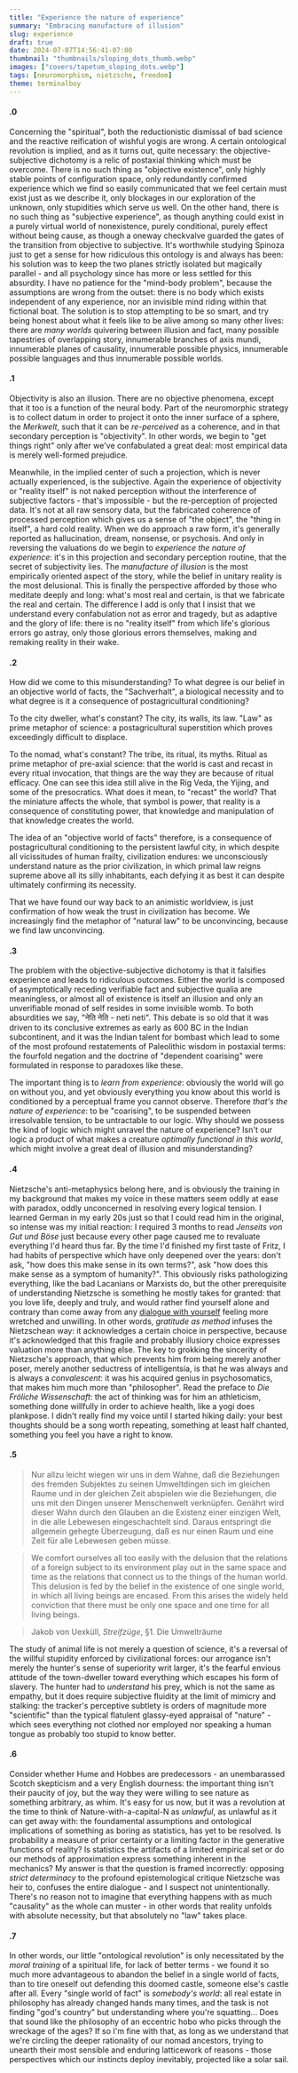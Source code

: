 ```yaml
---
title: "Experience the nature of experience"
summary: "Embracing manufacture of illusion"
slug: experience
draft: true
date: 2024-07-07T14:56:41-07:00
thumbnail: "thumbnails/sloping_dots_thumb.webp"
images: ["covers/tapetum_sloping_dots.webp"]
tags: [neuromorphism, nietzsche, freedom]
theme: terminalboy
---
```


#### .0

Concerning the "spiritual", both the reductionistic dismissal of bad science and the reactive reification of wishful yogis are wrong. A certain ontological revolution is implied, and as it turns out, quite necessary: the objective-subjective dichotomy is a relic of postaxial thinking which must be overcome. There is no such thing as "objective existence", only highly stable points of configuration space, only redundantly confirmed experience which we find so easily communicated that we feel certain must exist just as we describe it, only blockages in our exploration of the unknown, only stupidities which serve us well. On the other hand, there is no such thing as "subjective experience", as though anything could exist in a purely virtual world of nonexistence, purely conditional, purely effect without being cause, as though a oneway checkvalve guarded the gates of the transition from objective to subjective. It's worthwhile studying Spinoza just to get a sense for how ridiculous this ontology is and always has been: his solution was to keep the two planes strictly isolated but magically parallel - and all psychology since has more or less settled for this absurdity. I have no patience for the "mind-body problem", because the assumptions are wrong from the outset: there is no body which exists independent of any experience, nor an invisible mind riding within that fictional boat. The solution is to stop attempting to be so smart, and try being honest about what it feels like to be alive among so many other lives: there are *many worlds* quivering between illusion and fact, many possible tapestries of overlapping story, innumerable branches of axis mundi, innumerable planes of causality, innumerable possible physics, innumerable possible languages and thus innumerable possible worlds.

#### .1

Objectivity is also an illusion. There are no objective phenomena, except that it too is a function of the neural body. Part of the neuromorphic strategy is to collect datum in order to project it onto the inner surface of a sphere, the *Merkwelt*, such that it can be *re-perceived* as a coherence, and in that secondary perception is "objectivity". In other words, we begin to "get things right" only after we've confabulated a great deal: most empirical data is merely well-formed prejudice.

Meanwhile, in the implied center of such a projection, which is never actually experienced, is the subjective. Again the experience of objectivity or "reality itself" is not naked perception without the interference of subjective factors - that's impossible - but the re-perception of projected data. It's not at all raw sensory data, but the fabricated coherence of processed perception which gives us a sense of "the object", the "thing in itself", a hard cold reality. When we do approach a raw form, it's generally reported as hallucination, dream, nonsense, or psychosis. And only in reversing the valuations do we begin to *experience the nature of experience*: it's in this projection and secondary perception routine, that the secret of subjectivity lies. The *manufacture of illusion* is the most empirically oriented aspect of the story, while the belief in unitary reality is the most delusional. This is finally the perspective afforded by those who meditate deeply and long: what's most real and certain, is that we fabricate the real and certain. The difference I add is only that I insist that we understand every confabulation not as error and tragedy, but as adaptive and the glory of life: there is no "reality itself" from which life's glorious errors go astray, only those glorious errors themselves, making and remaking reality in their wake.

#### .2

How did we come to this misunderstanding? To what degree is our belief in an objective world of facts, the "Sachverhalt", a biological necessity and to what degree is it a consequence of postagricultural conditioning?

To the city dweller, what's constant? The city, its walls, its law. "Law" as prime metaphor of science: a postagricultural superstition which proves exceedingly difficult to displace.

To the nomad, what's constant? The tribe, its ritual, its myths. Ritual as prime metaphor of pre-axial science: that the world is cast and recast in every ritual invocation, that things are the way they are because of ritual efficacy. One can see this idea still alive in the Rig Veda, the Yijing, and some of the presocratics. What does it mean, to "recast" the world? That the miniature affects the whole, that symbol is power, that reality is a consequence of constituting power, that knowledge and manipulation of that knowledge creates the world.

The idea of an "objective world of facts" therefore, is a consequence of postagricultural conditioning to the persistent lawful city, in which despite all vicissitudes of human frailty, civilization endures: we unconsciously understand nature as the prior civilization, in which primal law reigns supreme above all its silly inhabitants, each defying it as best it can despite ultimately confirming its necessity.

That we have found our way back to an animistic worldview, is just confirmation of how weak the trust in civilization has become. We increasingly find the metaphor of "natural law" to be unconvincing, because we find law unconvincing.

#### .3

The problem with the objective-subjective dichotomy is that it falsifies experience and leads to ridiculous outcomes. Either the world is composed of asymptotically receding verifiable fact and subjective qualia are meaningless, or almost all of existence is itself an illusion and only an unverifiable monad of self resides in some invisible womb. To both absurdities we say, "नेति नेति - neti neti". This debate is so old that it was driven to its conclusive extremes as early as 600 BC in the Indian subcontinent, and it was the Indian talent for bombast which lead to some of the most profound restatements of Paleolithic wisdom in postaxial terms: the fourfold negation and the doctrine of "dependent coarising" were formulated in response to paradoxes like these.

The important thing is to *learn from experience*: obviously the world will go on without you, and yet obviously everything you know about this world is conditioned by a perceptual frame you cannot observe. Therefore *that's the nature of experience*: to be "coarising", to be suspended between irresolvable tension, to be untractable to our logic. Why should we possess the kind of logic which might unravel the nature of experience? Isn't our logic a product of what makes a creature *optimally functional in this world*, which might involve a great deal of illusion and misunderstanding?

#### .4

Nietzsche's anti-metaphysics belong here, and is obviously the training in my background that makes my voice in these matters seem oddly at ease with paradox, oddly unconcerned in resolving every logical tension. I learned German in my early 20s just so that I could read him in the original, so intense was my initial reaction: I required 3 months to read *Jenseits von Gut und Böse* just because every other page caused me to revaluate everything I'd heard thus far. By the time I'd finished my first taste of Fritz, I had habits of perspective which have only deepened over the years: don't ask, "how does this make sense in its own terms?", ask "how does this make sense as a symptom of humanity?". This obviously risks pathologizing everything, like the bad Lacanians or Marxists do, but the other prerequisite of understanding Nietzsche is something he mostly takes for granted: that you love life, deeply and truly, and would rather find yourself alone and contrary than come away from any [dialogue with yourself](/posts/narrative-consciousness) feeling more wretched and unwilling. In other words, *gratitude as method* infuses the Nietzschean way: it acknowledges a certain choice in perspective, because it's acknowledged that this fragile and probably illusiory choice expresses valuation more than anything else. The key to grokking the sincerity of Nietzsche's approach, that which prevents him from being merely another poser, merely another seductress of intelligentsia, is that he was always and is always a *convalescent*: it was his acquired genius in psychosomatics, that makes him much more than "philosopher". Read the preface to *Die Fröliche Wissenschaft*: the act of thinking was for him an athleticism, something done willfully in order to achieve health, like a yogi does plankpose. I didn't really find my voice until I started hiking daily: your best thoughts should be a song worth repeating, something at least half chanted, something you feel you have a right to know.

#### .5

> Nur allzu leicht wiegen wir uns in dem Wahne, daß die Beziehungen des fremden Subjektes zu seinen Umweltdingen sich im gleichen Raume und in der gleichen Zeit abspielen wie die Beziehungen, die uns mit den Dingen unserer Menschenwelt verknüpfen. Genährt wird dieser Wahn durch den Glauben an die Existenz einer einzigen Welt, in die alle Lebewesen eingeschachtelt sind. Daraus entspringt die allgemein gehegte Überzeugung, daß es nur einen Raum und eine Zeit für alle Lebewesen geben müsse.

> We comfort ourselves all too easily with the delusion that the relations of a foreign subject to its environment play out in the same space and time as the relations that connect us to the things of the human world. This delusion is fed by the belief in the existence of one single world, in which all living beings are encased. From this arises the widely held conviction that there must be only one space and one time for all living beings.

> Jakob von Uexküll, *Streifzüge*, §1. Die Umwelträume

The study of animal life is not merely a question of science, it's a reversal of the willful stupidity enforced by civilizational forces: our arrogance isn't merely the hunter's sense of superiority writ larger, it's the fearful envious attitude of the town-dweller toward everything which escapes his form of slavery. The hunter had to *understand* his prey, which is not the same as empathy, but it does require subjective fluidity at the limit of mimicry and stalking: the tracker's perceptive subtlety is orders of magnitude more "scientific" than the typical flatulent glassy-eyed appraisal of "nature" - which sees everything not clothed nor employed nor speaking a human tongue as probably too stupid to know better.

#### .6

Consider whether Hume and Hobbes are predecessors - an unembarassed Scotch skepticism and a very English dourness: the important thing isn't their paucity of joy, but the way they were willing to see nature as something arbitrary, as whim. It's easy for us now, but it was a revolution at the time to think of Nature-with-a-capital-N as *unlawful*, as unlawful as it can get away with: the foundamental assumptions and ontological implications of something as boring as statistics, has yet to be resolved. Is probability a measure of prior certainty or a limiting factor in the generative functions of reality? Is statistics the artifacts of a limited empirical set or do our methods of approximation express something inherent in the mechanics? My answer is that the question is framed incorrectly: opposing *strict determinacy* to the profound epistemological critique Nietzsche was heir to, confuses the entire dialogue - and I suspect not unintentionally. There's no reason not to imagine that everything happens with as much "causality" as the whole can muster - in other words that reality unfolds with absolute necessity, but that absolutely no "law" takes place.

#### .7

In other words, our little "ontological revolution" is only necessitated by the *moral training* of a spiritual life, for lack of better terms - we found it so much more advantageous to abandon the belief in a single world of facts, than to tire oneself out defending this doomed castle, someone else's castle after all. Every "single world of fact" is *somebody's world*: all real estate in philosophy has already changed hands many times, and the task is not finding "god's country" but understanding where you're squatting... Does that sound like the philosophy of an eccentric hobo who picks through the wreckage of the ages? If so I'm fine with that, as long as we understand that we're circling the deeper rationality of our nomad ancestors, trying to unearth their most sensible and enduring latticework of reasons - those perspectives which our instincts deploy inevitably, projected like a solar sail.
